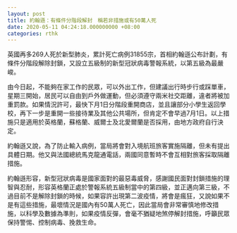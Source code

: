 ```yaml
---
layout: post
title: 約翰遜：有條件分階段解封　稱若非措施或有50萬人死
date: 2020-05-11 04:24:18.000000000 +08:00
categories: rthk
---
```


英國再多269人死於新型肺炎，累計死亡病例31855宗，首相約翰遜公布計劃，有條件分階段解除封鎖，又設立五級制的新型冠狀病毒警報系統，以第五級為最嚴峻。

由今日起，不能夠在家工作的民眾，可以外出工作，但建議出行時步行或踩單車，星期三開始，居民可以自由到戶外做運動，但必須遵守兩米社交距離，違者將被加重罰款。如果情況許可，最快下月1日分階段重開商店，並且讓部分小學生返回學校，再下一步是重開一些接待業及其他公共場所，但肯定不會早過7月1日。以上措施只是適用於英格蘭，蘇格蘭、威爾士及北愛爾蘭是否採用，由地方政府自行決定。

約翰遜又說，為了防止輸入病例，當局將會對入境航班旅客實施隔離，但未有提出具體日期。他又與法國總統馬克龍通電話，兩國同意暫時不會互相對旅客採取隔離措施。

約翰遜形容，新型冠狀病毒是國家面對的最惡毒威脅，感謝國民面對封鎖措施的理智與忍耐，形容英格蘭正處於警報系統五級制當中的第四級，並正邁向第三級，不過目前不是解除封鎖的時候，如果容許出現第二波疫情，將會是瘋狂，又說如果不是有這些措施，最壞情況是國內有50萬人死亡，因此當局會非常審慎地修改措施，以科學及數據為準則，如果疫情反彈，會毫不猶疑地煞停解封措施，呼籲民眾保持警惕、控制病毒、挽救生命。
